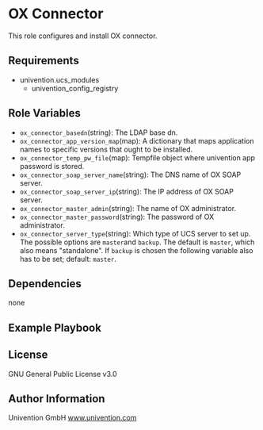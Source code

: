 OX Connector
=========

This role configures and install OX connector.

Requirements
------------

- univention.ucs_modules
    - univention_config_registry

Role Variables
--------------

- `ox_connector_basedn`(string): The LDAP base dn.
- `ox_connector_app_version_map`(map): A dictionary that maps application names to specific versions that ought to be installed. 
- `ox_connector_temp_pw_file`(map): Tempfile object where univention app password is stored.
- `ox_connector_soap_server_name`(string): The DNS name of OX SOAP server.
- `ox_connector_soap_server_ip`(string): The IP address of OX SOAP server.
- `ox_connector_master_admin`(string): The name of OX administrator.
- `ox_connector_master_password`(string): The password of OX administrator.
- `ox_connector_server_type`(string): Which type of UCS server to set up. The possible options are `master`and `backup`. The default is `master`, which also means "standalone". If `backup` is chosen the following variable also has to be set; default: `master`.

Dependencies
------------

none

Example Playbook
----------------


License
-------

GNU General Public License v3.0

Author Information
------------------

Univention GmbH
www.univention.com
